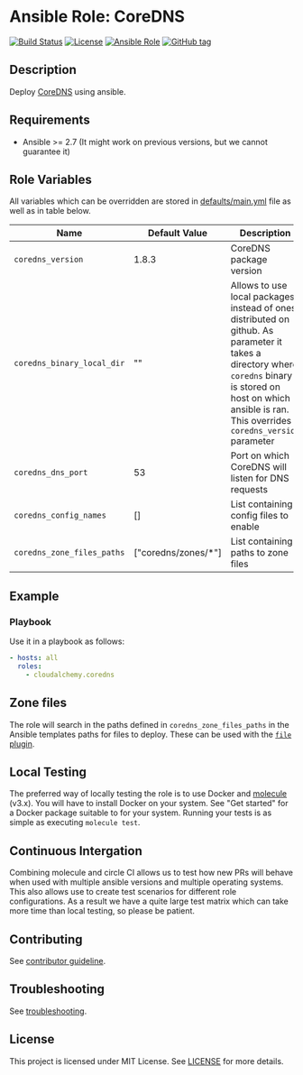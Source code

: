 # Ansible Role: CoreDNS

[![Build Status](https://travis-ci.com/cloudalchemy/ansible-coredns.svg?branch=master)](https://travis-ci.com/cloudalchemy/ansible-coredns)
[![License](https://img.shields.io/badge/license-MIT%20License-brightgreen.svg)](https://opensource.org/licenses/MIT)
[![Ansible Role](https://img.shields.io/badge/ansible%20role-cloudalchemy.coredns-blue.svg)](https://galaxy.ansible.com/cloudalchemy/coredns/)
[![GitHub tag](https://img.shields.io/github/tag/cloudalchemy/ansible-coredns.svg)](https://github.com/cloudalchemy/ansible-coredns/tags)

## Description

Deploy [CoreDNS](https://github.com/coredns/coredns) using ansible.

## Requirements

- Ansible >= 2.7 (It might work on previous versions, but we cannot guarantee it)

## Role Variables

All variables which can be overridden are stored in [defaults/main.yml](defaults/main.yml) file as well as in table below.

| Name                       | Default Value       | Description                                                                                                                                                                                                        |
| -------------------------- | ------------------- | ------------------------------------------------------------------------------------------------------------------------------------------------------------------------------------------------------------------ |
| `coredns_version`          | 1.8.3               | CoreDNS package version                                                                                                                                                                                            |
| `coredns_binary_local_dir` | ""                  | Allows to use local packages instead of ones distributed on github. As parameter it takes a directory where `coredns` binary is stored on host on which ansible is ran. This overrides `coredns_version` parameter |
| `coredns_dns_port`         | 53                  | Port on which CoreDNS will listen for DNS requests                                                                                                                                                                 |
| `coredns_config_names`     | []                  | List containing config files to enable                                                                                                                                                                             |
| `coredns_zone_files_paths` | ["coredns/zones/*"] | List containing paths to zone files                                                                                                                                                                                |

## Example

### Playbook

Use it in a playbook as follows:
```yaml
- hosts: all
  roles:
    - cloudalchemy.coredns
```

## Zone files

The role will search in the paths defined in `coredns_zone_files_paths` in the Ansible templates paths for files to deploy. These can be used with the [`file` plugin](https://coredns.io/plugins/file/).

## Local Testing

The preferred way of locally testing the role is to use Docker and [molecule](https://github.com/ansible-community/molecule) (v3.x). You will have to install Docker on your system. See "Get started" for a Docker package suitable to for your system. Running your tests is as simple as executing `molecule test`.

## Continuous Intergation

Combining molecule and circle CI allows us to test how new PRs will behave when used with multiple ansible versions and multiple operating systems. This also allows use to create test scenarios for different role configurations. As a result we have a quite large test matrix which can take more time than local testing, so please be patient.

## Contributing

See [contributor guideline](CONTRIBUTING.md).

## Troubleshooting

See [troubleshooting](TROUBLESHOOTING.md).

## License

This project is licensed under MIT License. See [LICENSE](/LICENSE) for more details.
